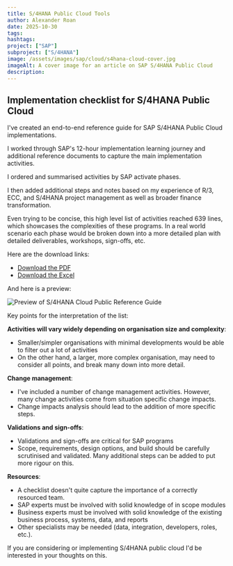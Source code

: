 ```yaml
---
title: S/4HANA Public Cloud Tools
author: Alexander Roan
date: 2025-10-30
tags: 
hashtags:
project: ["SAP"]
subproject: ["S/4HANA"]
image: /assets/images/sap/cloud/s4hana-cloud-cover.jpg
imageAlt: A cover image for an article on SAP S/4HANA Public Cloud
description: 
---
```


## Implementation checklist for S/4HANA Public Cloud

I've created an end-to-end reference guide for SAP S/4HANA Public Cloud implementations.

I worked through SAP's 12-hour implementation learning journey and additional reference documents to capture the main implementation activities.

I ordered and summarised activities by SAP activate phases.

I then added additional steps and notes based on my experience of R/3, ECC, and S/4HANA project management as well as broader finance transformation.

Even trying to be concise, this high level list of activities reached 639 lines, which showcases the complexities of these programs. In a real world scenario each phase would be broken down into a more detailed plan with detailed deliverables, workshops, sign-offs, etc.

Here are the download links:

- [Download the PDF](/assets/documents/s4hana/imp-s4hana-cld-pub-v1.pdf)
- [Download the Excel](/assets/documents/s4hana/imp-s4hana-cld-pub-v1.xlsx)

And here is a preview:

![Preview of S/4HANA Cloud Public Reference Guide](/assets/images/sap/cloud/s4-hand-cloud-public-ref-preview.png)

Key points for the interpretation of the list:

**Activities will vary widely depending on organisation size and complexity**:

- Smaller/simpler organisations with minimal developments would be able to filter out a lot of activities
- On the other hand, a larger, more complex organisation, may need to consider all points, and break many down into more detail.

**Change management**:

- I've included a number of change management activities. However, many change activities come from situation specific change impacts.
- Change impacts analysis should lead to the addition of more specific steps.

**Validations and sign-offs**:

- Validations and sign-offs are critical for SAP programs
- Scope, requirements, design options, and build should be carefully scrutinised and validated. Many additional steps can be added to put more rigour on this.

**Resources**:

- A checklist doesn't quite capture the importance of a correctly resourced team.
- SAP experts must be involved with solid knowledge of in scope modules
- Business experts must be involved with solid knowledge of the existing business process, systems, data, and reports
- Other specialists may be needed (data, integration, developers, roles, etc.).

If you are considering or implementing S/4HANA public cloud I'd be interested in your thoughts on this.
